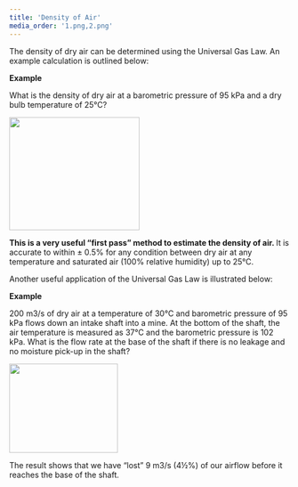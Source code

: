 ```yaml
---
title: 'Density of Air'
media_order: '1.png,2.png'
---
```


<p>The density of dry air can be determined using the Universal Gas Law. An example calculation is outlined below:</p>
<p><strong>Example</strong></p>
<p>What is the density of dry air at a barometric pressure of 95 kPa and a dry bulb temperature of 25&deg;C?</p>
<p><img src="density-of-air/1.png" width="234" height="203" /></p>
<p><strong>This is a very useful &ldquo;first pass&rdquo; method to estimate the density of air. </strong>It is accurate to within &plusmn; 0.5% for any condition between dry air at any temperature and saturated air (100% relative humidity) up to 25&deg;C.</p>
<p>Another useful application of the Universal Gas Law is illustrated below:</p>
<p><strong>Example</strong></p>
<p>200 m3/s of dry air at a temperature of 30&deg;C and barometric pressure of 95 kPa flows down an intake shaft into a mine. At the bottom of the shaft, the air temperature is measured as 37&deg;C and the barometric pressure is 102 kPa. What is the flow rate at the base of the shaft if there is no leakage and no moisture pick-up in the shaft?</p>
<p><strong><img src="density-of-air/2.png" width="195" height="160" /></strong></p>
<p>The result shows that we have &ldquo;lost&rdquo; 9 m3/s (4&frac12;%) of our airflow before it reaches the base of the shaft.</p>